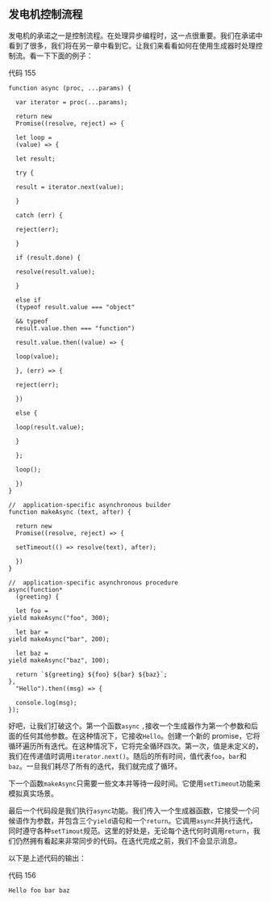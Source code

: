 ## 发电机控制流程

发电机的承诺之一是控制流程。在处理异步编程时，这一点很重要。我们在承诺中看到了很多，我们将在另一章中看到它。让我们来看看如何在使用生成器时处理控制流。看一下下面的例子：

代码 155

```
function async (proc, ...params) {

  var iterator = proc(...params);

  return new
  Promise((resolve, reject) => {

  let loop =
  (value) => {

  let result;

  try {

  result = iterator.next(value);

  }

  catch (err) {

  reject(err);

  }

  if (result.done) {

  resolve(result.value);

  }

  else if
  (typeof result.value === "object"

  && typeof
  result.value.then === "function")

  result.value.then((value) => {

  loop(value);

  }, (err) => {

  reject(err);

  })

  else {

  loop(result.value);        

  }

  };

  loop();

  })
}

//  application-specific asynchronous builder
function makeAsync (text, after) {

  return new
  Promise((resolve, reject) => {

  setTimeout(() => resolve(text), after);

  })
}

//  application-specific asynchronous procedure
async(function*
  (greeting) {

  let foo =
yield makeAsync("foo", 300);

  let bar =
yield makeAsync("bar", 200);

  let baz =
yield makeAsync("baz", 100);

  return `${greeting} ${foo} ${bar} ${baz}`;
},
  "Hello").then((msg) => {

  console.log(msg);
});

```

好吧，让我们打破这个。第一个函数`async` `,`接收一个生成器作为第一个参数和后面的任何其他参数。在这种情况下，它接收`Hello`。创建一个新的 promise，它将循环遍历所有迭代。在这种情况下，它将完全循环四次。第一次，值是未定义的，我们在传递值时调用`iterator.next()`。随后的所有时间，值代表`foo`，`bar`和`baz`。一旦我们耗尽了所有的迭代，我们就完成了循环。

下一个函数`makeAsync`只需要一些文本并等待一段时间。它使用`setTimeout`功能来模拟真实场景。

最后一个代码段是我们执行`async`功能。我们传入一个生成器函数，它接受一个问候语作为参数，并包含三个`yield`语句和一个`return`。它调用`async`并执行迭代，同时遵守各种`setTimout`规范。这里的好处是，无论每个迭代何时调用`return`，我们仍然拥有看起来非常同步的代码。在迭代完成之前，我们不会显示消息。

以下是上述代码的输出：

代码 156

```
Hello foo bar baz

```